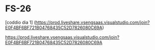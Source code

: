 # FS-26

[coddio dia 1] (https://prod.liveshare.vsengsaas.visualstudio.com/join?E0F4BF6BF721B04768435C52D7826080C69A)

https://prod.liveshare.vsengsaas.visualstudio.com/join?E0F4BF6BF721B04768435C52D7826080C69A
